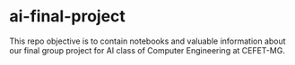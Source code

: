 # ai-final-project
This repo objective is to contain notebooks and valuable information about our final group project for AI class of Computer Engineering at CEFET-MG.
